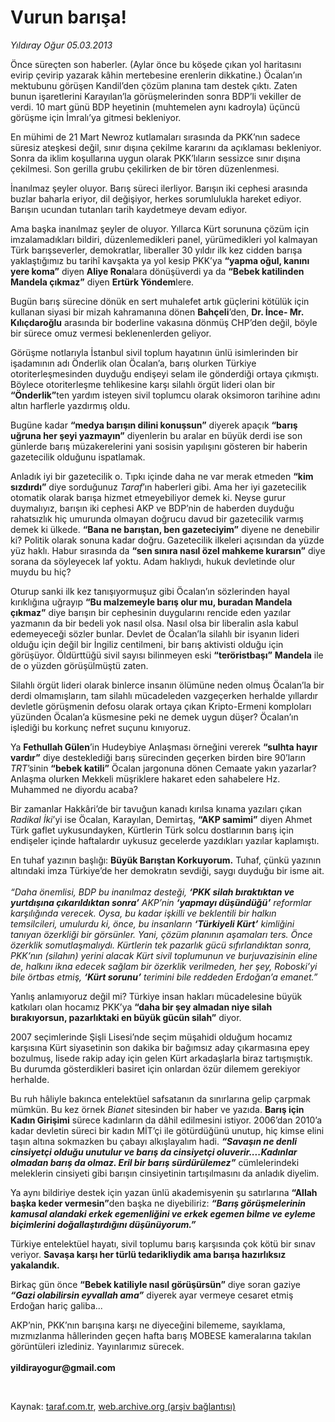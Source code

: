 # Vurun barışa!

*Yıldıray Oğur 05.03.2013*

<div class="yazi"><p>Önce süreçten son haberler. (Aylar önce bu köşede çıkan yol haritasını evirip çevirip yazarak kâhin mertebesine erenlerin dikkatine.) Öcalan’ın mektubunu görüşen Kandil’den çözüm planına tam destek çıktı. Zaten bunun işaretlerini Karayılan’la görüşmelerinden sonra BDP’li vekiller de verdi. 10 mart günü BDP heyetinin (muhtemelen aynı kadroyla) üçüncü görüşme için İmralı’ya gitmesi bekleniyor. </p>
<p>En mühimi de 21 Mart Newroz kutlamaları sırasında da PKK’nın sadece süresiz ateşkesi değil, sınır dışına çekilme kararını da açıklaması bekleniyor. Sonra da iklim koşullarına uygun olarak PKK’lıların sessizce sınır dışına çekilmesi. Son gerilla grubu çekilirken de bir tören düzenlenmesi.</p>
<p>İnanılmaz şeyler oluyor. Barış süreci ilerliyor. Barışın iki cephesi arasında buzlar baharla eriyor, dil değişiyor, herkes sorumlulukla hareket ediyor. Barışın ucundan tutanları tarih kaydetmeye devam ediyor. </p>
<p>Ama başka inanılmaz şeyler de oluyor. Yıllarca Kürt sorununa çözüm için imzalamadıkları bildiri, düzenlemedikleri panel, yürümedikleri yol kalmayan Türk barışseverler, demokratlar, liberaller 30 yıldır ilk kez cidden barışa yaklaştığımız bu tarihî kavşakta ya yol kesip PKK’ya <b>“yapma oğul, kanını yere koma”</b> diyen <b>Aliye Rona</b>lara dönüşüverdi ya da <b>“Bebek katilinden Mandela çıkmaz”</b> diyen <b>Ertürk Yöndem</b>lere.</p>
<p>Bugün barış sürecine dönük en sert muhalefet artık güçlerini kötülük için kullanan siyasi bir mizah kahramanına dönen <b>Bahçeli</b>’den, <b>Dr. İnce- Mr. Kılıçdaroğlu</b> arasında bir boderline vakasına dönmüş CHP’den değil, böyle bir sürece omuz vermesi beklenenlerden geliyor.</p>
<p>Görüşme notlarıyla İstanbul sivil toplum hayatının ünlü isimlerinden bir işadamının adı Önderlik olan Öcalan’a, barış olurken Türkiye otoriterleşmesinden duyduğu endişeyi selam ile gönderdiği ortaya çıkmıştı. Böylece otoriterleşme tehlikesine karşı silahlı örgüt lideri olan bir <b>“Önderlik”</b>ten yardım isteyen sivil toplumcu olarak oksimoron tarihine adını altın harflerle yazdırmış oldu. </p>
<p>Bugüne kadar <b>“medya barışın dilini konuşsun”</b> diyerek apaçık <b>“barış uğruna her şeyi yazmayın”</b> diyenlerin bu aralar en büyük derdi ise son günlerde barış müzakerelerini yani sosisin yapılışını gösteren bir haberin gazetecilik olduğunu ispatlamak. </p>
<p>Anladık iyi bir gazetecilik o. Tıpkı içinde daha ne var merak etmeden <b>“kim sızdırdı”</b> diye sorduğunuz <i>Taraf</i>’ın haberleri gibi. Ama her iyi gazetecilik otomatik olarak barışa hizmet etmeyebiliyor demek ki. Neyse gurur duymalıyız, barışın iki cephesi AKP ve BDP’nin de haberden duyduğu rahatsızlık hiç umurunda olmayan doğrucu davud bir gazetecilik varmış demek ki ülkede. <b>“Bana ne barıştan, ben gazeteciyim”</b> diyene ne denebilir ki? Politik olarak sonuna kadar doğru. Gazetecilik ilkeleri açısından da yüzde yüz haklı. Habur sırasında da <b>“sen sınıra nasıl özel mahkeme kurarsın”</b> diye sorana da söyleyecek laf yoktu. Adam haklıydı, hukuk devletinde olur muydu bu hiç?</p>
<p>Oturup sanki ilk kez tanışıyormuşuz gibi Öcalan’ın sözlerinden hayal kırıklığına uğrayıp <b>“Bu malzemeyle barış olur mu, buradan Mandela çıkmaz”</b> diye barışın bir cephesinin duygularını rencide eden yazılar yazmanın da bir bedeli yok nasıl olsa. Nasıl olsa bir liberalin asla kabul edemeyeceği sözler bunlar. Devlet de Öcalan’la silahlı bir isyanın lideri olduğu için değil bir İngiliz centilmeni, bir barış aktivisti olduğu için görüşüyor. Öldürttüğü sivil sayısı bilinmeyen eski <b>“teröristbaşı”</b> <b>Mandela</b> ile de o yüzden görüşülmüştü zaten. </p>
<p>Silahlı örgüt lideri olarak binlerce insanın ölümüne neden olmuş Öcalan’la bir derdi olmamışların, tam silahlı mücadeleden vazgeçerken herhalde yıllardır devletle görüşmenin defosu olarak ortaya çıkan Kripto-Ermeni komploları yüzünden Öcalan’a küsmesine peki ne demek uygun düşer? Öcalan’ın işlediği bu korkunç nefret suçunu kınıyoruz. </p>
<p>Ya <b>Fethullah Gülen</b>’in Hudeybiye Anlaşması örneğini vererek <b>“sulhta hayır vardır”</b> diye desteklediği barış sürecinden geçerken birden bire 90’ların <i>TRT</i>’sinin <b>“bebek katili”</b> Öcalan jargonuna dönen Cemaate yakın yazarlar? Anlaşma olurken Mekkeli müşriklere hakaret eden sahabelere Hz. Muhammed ne diyordu acaba? </p>
<p>Bir zamanlar Hakkâri’de bir tavuğun kanadı kırılsa kınama yazıları çıkan <i>Radikal İki</i>’yi ise Öcalan, Karayılan, Demirtaş, <b>“AKP samimi”</b> diyen Ahmet Türk gaflet uykusundayken, Kürtlerin Türk solcu dostlarının barış için endişeler içinde haftalardır uykusuz gecelerde yazdıkları yazılar kaplamıştı.</p>
<p>En tuhaf yazının başlığı: <b>Büyük Barıştan Korkuyorum.</b> Tuhaf, çünkü yazının altındaki imza Türkiye’de her demokratın sevdiği, saygı duyduğu bir isme ait.<br/><br/><i>“Daha önemlisi, BDP bu inanılmaz desteği, <b>‘<strong>PKK silah bıraktıktan ve yurtdışına çıkarıldıktan sonra</strong>’</b> AKP’nin <b>‘<strong>yapmayı düşündüğü</strong>’</b> reformlar karşılığında verecek. Oysa, bu kadar işkilli ve beklentili bir halkın temsilcileri, umulurdu ki, önce, bu insanların <b>‘<strong>Türkiyeli Kürt</strong>’</b> kimliğini tanıyan özerkliği bir görsünler. Yani, çözüm planının aşamaları ters. Önce özerklik somutlaşmalıydı. Kürtlerin tek pazarlık gücü sıfırlandıktan sonra, PKK’nın (silahın) yerini alacak Kürt sivil toplumunun ve burjuvazisinin eline de, halkını ikna edecek sağlam bir özerklik verilmeden, her şey, Roboski’yi bile örtbas etmiş, <b>‘<strong>Kürt sorunu</strong>’</b> terimini bile reddeden Erdoğan’a emanet.”</i></p>
<p>Yanlış anlamıyoruz değil mi? Türkiye insan hakları mücadelesine büyük katkıları olan hocamız PKK’ya <b>“daha bir şey almadan niye silah bırakıyorsun, pazarlıktaki en büyük gücün silah”</b> diyor.</p>
<p>2007 seçimlerinde Şişli Lisesi’nde seçim müşahidi olduğum hocamız karşısına Kürt siyasetinin son dakika bir bağımsız aday çıkarmasına epey bozulmuş, lisede rakip aday için gelen Kürt arkadaşlarla biraz tartışmıştık. Bu durumda gösterdikleri basiret için onlardan özür dilemem gerekiyor herhalde.</p>
<p>Bu ruh hâliyle bakınca entelektüel safsatanın da sınırlarına gelip çarpmak mümkün. Bu kez örnek <i>Bianet</i> sitesinden bir haber ve yazıda. <b>Barış için Kadın Girişimi</b> sürece kadınların da dâhil edilmesini istiyor. 2006’dan 2010’a kadar devletin süreci bir kadın MİT’çi ile götürdüğünü unutup, hiç kimse elini taşın altına sokmazken bu çabayı alkışlayalım hadi. <b><i>“Savaşın ne denli cinsiyetçi olduğu unutulur ve barış da cinsiyetçi oluverir....Kadınlar olmadan barış da olmaz. Eril bir barış sürdürülemez”</i></b> cümlelerindeki meleklerin cinsiyeti gibi barışın cinsiyetinin tartışılmasını da anladık diyelim.</p>
<p>Ya aynı bildiriye destek için yazan ünlü akademisyenin şu satırlarına <b>“Allah başka keder vermesin”</b>den başka ne diyebiliriz: <b><i>“Barış görüşmelerinin kamusal alandaki erkek egemenliğini ve erkek egemen bilme ve eyleme biçimlerini doğallaştırdığını düşünüyorum.”</i></b></p>
<p>Türkiye entelektüel hayatı, sivil toplumu barış karşısında çok kötü bir sınav veriyor. <b>Savaşa karşı her türlü tedarikliydik ama barışa hazırlıksız yakalandık.</b> </p>
<p>Birkaç gün önce <b>“Bebek katiliyle nasıl görüşürsün”</b> diye soran gaziye <b><i>“Gazi olabilirsin eyvallah ama”</i></b> diyerek ayar vermeye cesaret etmiş Erdoğan hariç galiba... </p>
<p>AKP’nin, PKK’nın barışına karşı ne diyeceğini bilememe, sayıklama, mızmızlanma hâllerinden geçen hafta barış MOBESE kameralarına takılan görüntüleri izlediniz. Yayınlarımız sürecek.<br/><br/><b>yildirayogur@gmail.com</b></p>
<p> </p>
</div>

Kaynak: [taraf.com.tr](http://www.taraf.com.tr/yildiray-ogur/makale-vurun-barisa.htm), [web.archive.org (arşiv bağlantısı)](http://web.archive.org/web/20131107092659/http://www.taraf.com.tr/yildiray-ogur/makale-vurun-barisa.htm)
